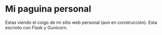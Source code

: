# Mi paguina personal

Estas viendo el coigo de mi sitio web personal (aun en construcción). Esta escrioto con Flask y Gunicorn.
